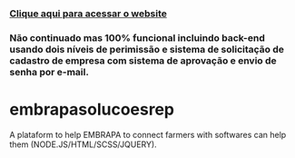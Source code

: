 ### [Clique aqui para acessar o website](https://embrapasolucoes.herokuapp.com/)
### Não continuado mas 100% funcional incluindo back-end usando dois níveis de perimissão e sistema de solicitação de cadastro de empresa com sistema de aprovação e envio de senha por e-mail.
# embrapasolucoesrep
A plataform to help EMBRAPA to connect farmers with softwares can help them (NODE.JS/HTML/SCSS/JQUERY).
